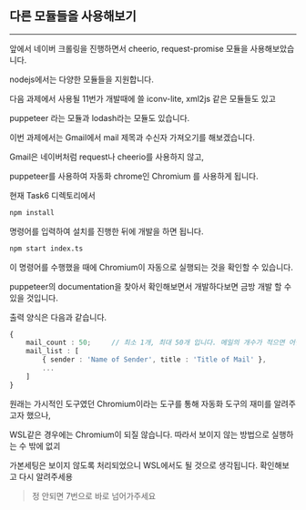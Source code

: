 ## 다른 모듈들을 사용해보기

---

앞에서 네이버 크롤링을 진행하면서 cheerio, request-promise 모듈을 사용해보았습니다.

nodejs에서는 다양한 모듈들을 지원합니다.

다음 과제에서 사용될 11번가 개발때에 쓸 iconv-lite, xml2js 같은 모듈들도 있고

puppeteer 라는 모듈과 lodash라는 모듈도 있습니다.

이번 과제에서는 Gmail에서 mail 제목과 수신자 가져오기를 해보겠습니다.

Gmail은 네이버처럼 request나 cheerio를 사용하지 않고,

puppeteer를 사용하여 자동화 chrome인 Chromium 를 사용하게 됩니다.

현재 Task6 디렉토리에서

```zsh
npm install
```

명령어를 입력하여 설치를 진행한 뒤에 개발을 하면 됩니다.

```zsh
npm start index.ts
```

이 명령어를 수행했을 때에 Chromium이 자동으로 실행되는 것을 확인할 수 있습니다.

puppeteer의 documentation을 찾아서 확인해보면서 개발하다보면 금방 개발 할 수 있을 것입니다.

출력 양식은 다음과 같습니다.

```TypeScript
{
    mail_count : 50;     // 최소 1개, 최대 50개 입니다. 메일의 개수가 적으면 어쩔 수 없겠죠?
    mail_list : [
        { sender : 'Name of Sender', title : 'Title of Mail' },
        ...
    ]
}
```

원래는 가시적인 도구였던 Chromium이라는 도구를 통해 자동화 도구의 재미를 알려주고자 했으나,

WSL같은 경우에는 Chromium이 되질 않습니다. 따라서 보이지 않는 방법으로 실행하는 수 밖에 없괴

가본세팅은 보이지 않도록 처리되었으니 WSL에서도 될 것으로 생각됩니다. 확인해보고 다시 알려주세용

> 정 안되면 7번으로 바로 넘어가주세요
